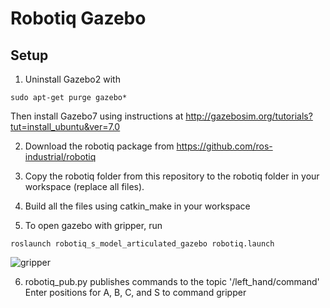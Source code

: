 # Robotiq Gazebo

## Setup
1. Uninstall Gazebo2 with
```
sudo apt-get purge gazebo*
```
   Then install Gazebo7 using instructions at http://gazebosim.org/tutorials?tut=install_ubuntu&ver=7.0

2. Download the robotiq package from https://github.com/ros-industrial/robotiq

3. Copy the robotiq folder from this repository to the robotiq folder in your workspace (replace all files).

4. Build all the files using catkin_make in your workspace

5. To open gazebo with gripper, run

```
roslaunch robotiq_s_model_articulated_gazebo robotiq.launch
```
   ![gripper](https://user-images.githubusercontent.com/36424267/37539067-e6718f6e-290f-11e8-80b1-db5f602a5b40.png)

6. robotiq_pub.py publishes commands to the topic '/left_hand/command'  
Enter positions for A, B, C, and S to command gripper
